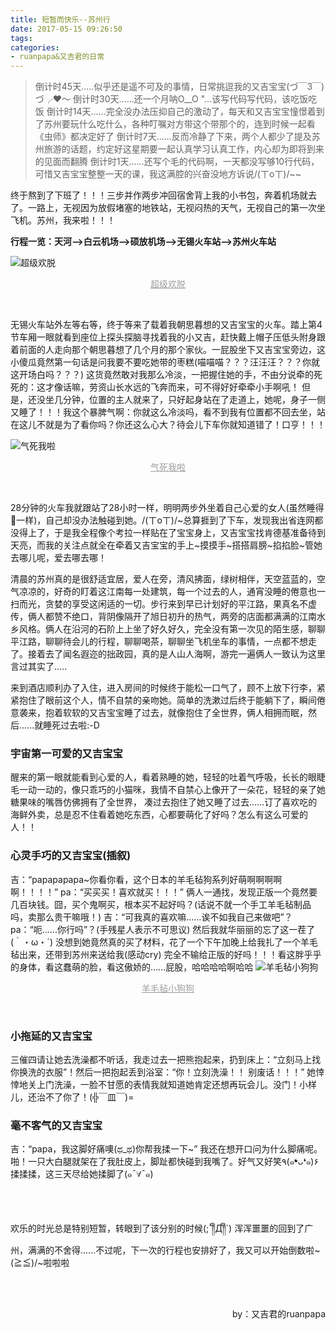 ```yaml
---
title: 短暂而快乐--苏州行
date: 2017-05-15 09:26:50
tags:
categories:
- ruanpapa&又吉君的日常
---
```


> 倒计时45天.....似乎还是遥不可及的事情，日常挑逗我的又吉宝宝(づ￣3￣)づ╭❤～
> 倒计时30天......还一个月呐O__O "…该写代码写代码，该吃饭吃饭
> 倒计时14天......完全没办法压抑自己的激动了，每天和又吉宝宝憧憬着到了苏州要玩什么吃什么，各种叮嘱对方带这个带那个的，连到时候一起看《虫师》都决定好了
> 倒计时7天......反而冷静了下来，两个人都少了提及苏州旅游的话题，约定好这星期要一起认真学习认真工作，内心却为即将到来的见面而翻腾
> 倒计时1天......还写个毛的代码啊，一天都没写够10行代码，可惜又吉宝宝整整一天的课，我这满腔的兴奋没地方诉说/(ㄒoㄒ)/~~

终于熬到了下班了！！！三步并作两步冲回宿舍背上我的小书包，奔着机场就去了。一路上，无视因为放假堵塞的地铁站，无视闷热的天气，无视自己的第一次坐飞机。苏州，我来啦！！！

**行程一览：天河-->白云机场-->硕放机场-->无锡火车站-->苏州火车站** 

![超级欢脱](http://upload-images.jianshu.io/upload_images/698554-3da74167361aa6cb.jpg?imageMogr2/auto-orient/strip%7CimageView2/2/w/1240)

<p align="center"><font color="9E9E9E"><u>超级欢脱</u></font></p>

<br>

无锡火车站外左等右等，终于等来了载着我朝思暮想的又吉宝宝的火车。踏上第4节车厢一眼就看到座位上探头探脑寻找着我的小又吉，赶快戴上帽子压低头附身跟着前面的人走向那个朝思暮想了几个月的那个家伙。一屁股坐下又吉宝宝旁边，这小傻瓜竟然第一句话是问我要不要吃她带的枣糕(喵喵喵？？？汪汪汪？？？你就这开场白吗？？？) 这货竟然敢对我那么冷淡，一把握住她的手，不由分说牵的死死的：这才像话嘛，劳资山长水远的飞奔而来，可不得好好牵牵小手啊吼！
但是，还没坐几分钟，位置的主人就来了，只好起身站在了走道上，她呢，身子一侧又睡了！！！我这个暴脾气啊：你就这么冷淡吗，看不到我有位置都不回去坐，站在这儿不就是为了看你吗？你还这么心大？待会儿下车你就知道错了！口亨！！！

![气死我啦](http://upload-images.jianshu.io/upload_images/698554-857da72b6b770c92.jpg?imageMogr2/auto-orient/strip%7CimageView2/2/w/1240)

<p align="center"><font color="9E9E9E"><u>气死我啦</u></font></p>

<br>

28分钟的火车我就跟站了28小时一样，明明两步外坐着自己心爱的女人(虽然睡得🐖一样)，自己却没办法触碰到她。/(ㄒoㄒ)/~总算捱到了下车，发现我出省连网都没得上了，于是我全程像个考拉一样贴在了宝宝身上，又吉宝宝找肯德基准备待到天亮，而我的关注点就全在牵着又吉宝宝的手上~摸摸手~搭搭肩膀~掐掐脸~管她去哪儿呢，爱去哪去哪！

清晨的苏州真的是很舒适宜居，爱人在旁，清风拂面，绿树相伴，天空蓝蓝的，空气凉凉的，好奇的盯着这江南每一处建筑，每一个过去的人，通宵没睡的倦意也一扫而光，贪婪的享受这闲适的一切。步行来到早已计划好的平江路，果真名不虚传，俩人都赞不绝口，背阴像隔开了旭日初升的热气，两旁的店面都满满的江南水乡风格。俩人在沿河的石阶上上坐了好久好久，完全没有第一次见的陌生感，聊聊平江路，聊聊待会儿的行程，聊聊喝茶，聊聊坐飞机坐车的事情，一点都不想走了。接着去了闻名遐迩的拙政园，真的是人山人海啊，游完一遍俩人一致认为这里言过其实了.....

来到酒店顺利办了入住，进入房间的时候终于能松一口气了，顾不上放下行李，紧紧抱住了眼前这个人，情不自禁的亲吻她。简单的洗漱过后终于能躺下了，瞬间倦意袭来，抱着软软的又吉宝宝睡了过去，就像抱住了全世界，俩人相拥而眠，然后......就睡死过去啦:-D

### 宇宙第一可爱的又吉宝宝

醒来的第一眼就能看到心爱的人，看着熟睡的她，轻轻的吐着气呼吸，长长的眼睫毛一动一动的，像只乖巧的小猫咪，我情不自禁心上像开了一朵花，轻轻的亲了她糖果味的嘴唇仿佛拥有了全世界， 凑过去抱住了她又睡了过去......订了喜欢吃的海鲜外卖，总是忍不住看着她吃东西，心都要萌化了好吗？怎么有这么可爱的人！！

### 心灵手巧的又吉宝宝(插叙)

吉：“papapapapa~你看你看，这个日本的羊毛毡狗系列好萌啊啊啊啊啊！！！！”
pa：“买买买！喜欢就买！！！”
俩人一通找，发现正版一个竟然要几百块钱。囧，买个鬼啊买，根本买不起好吗？(话说不就一个手工羊毛毡制品吗，卖那么贵干嘛哦！)
吉：“可我真的喜欢嘛......诶不如我自己来做吧”？
pa：“呃......你行吗”？(手残星人表示不可思议)
然后我就华丽丽的忘了这一茬了(｀・ω・´)
没想到她竟然真的买了材料，花了一个下午加晚上给我扎了一个羊毛毡出来，还带到苏州来送给我(感动cry)
完全不输给正版的好吗！！！看这胖乎乎的身体，看这蠢萌的脸，看这傲娇的......屁股，哈哈哈哈啊哈哈
![羊毛毡小狗狗](http://upload-images.jianshu.io/upload_images/698554-956dd5f4addca414.jpg)

<p align="center"><font color="9E9E9E"><u>羊毛毡小狗狗</u></font></p>

<br>

### 小拖延的又吉宝宝

三催四请让她去洗澡都不听话，我走过去一把熊抱起来，扔到床上：“立刻马上找你换洗的衣服”！然后一把抱起丢到浴室：“你！立刻洗澡！！ 别废话！！！”  她悻悻地关上门洗澡，一脸不甘愿的表情我就知道她肯定还想再玩会儿。没门！小样儿，还治不了你了！(╬￣皿￣)=

### 毫不客气的又吉宝宝

吉：“papa，我这脚好痛噢(ಥ_ಥ)你帮我揉一下~” 我还在想开口问为什么脚痛呢。啪！一只大白腿就架在了我肚皮上，脚趾都快碰到我嘴了。好气又好笑٩(๑❛ᴗ❛๑)۶ 揉揉揉，这三天尽给她揉脚了(๑¯∀¯๑)

<br>

<br>

欢乐的时光总是特别短暂，转眼到了该分别的时候(;´༎ຶД༎ຶ`) 浑浑噩噩的回到了广州，满满的不舍得......不过呢，下一次的行程也安排好了，我又可以开始倒数啦~\(≧≦)/~啦啦啦

<br>
<br>
<p align="right">by：又吉君的ruanpapa</p>